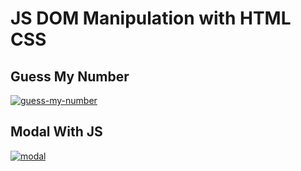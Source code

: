 # JS DOM Manipulation with HTML CSS

## Guess My Number


<a href="https://github.com/iamsaikatrahman/java-project/tree/main/guess-my-number/output" target="_blank">![guess-my-number](https://user-images.githubusercontent.com/75200754/127646056-3336a1a6-4d9d-4db0-b4f6-39969c9f81f9.png)</a>

## Modal With JS

<a href="https://github.com/iamsaikatrahman/java-project/tree/modal/modal-with-js/output" target="_blank">![modal](https://user-images.githubusercontent.com/75200754/127736580-2188ac40-3c0d-48b6-a3b1-fb71f9ba864d.png)</a>
